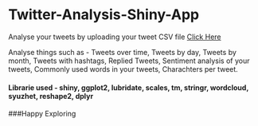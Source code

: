 # Twitter-Analysis-Shiny-App
Analyse your tweets by uploading your tweet CSV file 
[Click Here](https://maitray.shinyapps.io/twitter/)


Analyse things such as - Tweets over time, Tweets by day, Tweets by month, Tweets with hashtags, Replied Tweets, Sentiment analysis of your tweets, Commonly used words in your tweets, Charachters per tweet. 
#### Librarie used - shiny, ggplot2, lubridate, scales, tm, stringr, wordcloud, syuzhet, reshape2, dplyr 

###Happy Exploring
